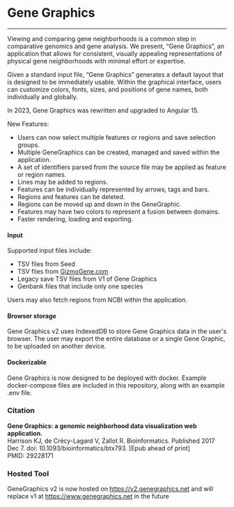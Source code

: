 # Gene Graphics
---

Viewing and comparing gene neighborhoods is a common step in comparative genomics and gene analysis. We present, “Gene Graphics”, an application that allows for consistent, visually appealing representations of physical gene neighborhoods with minimal effort or expertise.

Given a standard input file, “Gene Graphics” generates a default layout that is designed to be immediately usable. Within the graphical interface, users can customize colors, fonts, sizes, and positions of gene names, both individually and globally.

In 2023, Gene Graphics was rewritten and upgraded to Angular 15.

New Features:
- Users can now select multiple features or regions and save selection groups.
- Multiple GeneGraphics can be created, managed and saved within the application.
- A set of identifiers parsed from the source file may be applied as feature or region names.
- Lines may be added to regions.
- Features can be individually represented by arrows, tags and bars.
- Regions and features can be deleted.
- Regions can be moved up and down in the GeneGraphic.
- Features may have two colors to represent a fusion between domains.
- Faster rendering, loading and exporting.

#### Input
Supported input files include:
- TSV files from Seed
- TSV files from [GizmoGene.com](http://www.gizmogene.com/)
- Legacy save TSV files from V1 of Gene Graphics
- Genbank files that include only one species

Users may also fetch regions from NCBI within the application.

#### Browser storage
Gene Graphics v2 uses IndexedDB to store Gene Graphics data in the user's browser. The user may export the entire database or a single Gene Graphic, to be uploaded on another device. 

#### Dockerizable
Gene Graphics is now designed to be deployed with docker. Example docker-compose files are included in this repository, along with an example .env file. 

### Citation

**Gene Graphics: a genomic neighborhood data visualization web application.**  
Harrison KJ, de Crécy-Lagard V, Zallot R.
Bioinformatics. Published 2017 Dec 7. doi: 10.1093/bioinformatics/btx793. [Epub ahead of print]  
PMID: 29228171

### Hosted Tool
GeneGraphics v2 is now hosted on https://v2.genegraphics.net and will replace v1 at https://www.genegraphics.net in the future
